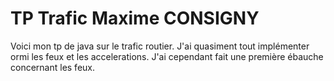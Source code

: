 <h1>TP Trafic Maxime CONSIGNY </h1>

<p>Voici mon tp de java sur le trafic routier.
J'ai quasiment tout implémenter ormi les feux et les accelerations.
J'ai cependant fait une première ébauche concernant les feux.</p>
